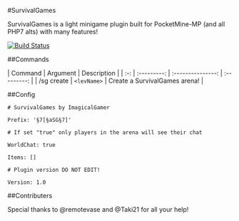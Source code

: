 #SurvivalGames

SurvivalGames is a light minigame plugin built for PocketMine-MP (and all PHP7 alts) with many features!

[![Build Status](https://travis-ci.org/ImagicalGamer/SurvivalGames.svg?branch=master)](https://travis-ci.org/ImagicalGamer/SurvivalGames)

##Commands

| Command | Argument | Description |
| :-: | :---------: | :---------------: | :---------: |
| /sg create | `<levName>` | Create a SurvivalGames arena! |

##Config

`# SurvivalGames by ImagicalGamer`

`Prefix: '§7[§aSG§7]'`

`# If set "true" only players in the arena will see their chat`

`WorldChat: true`

`Items: []`


`# Plugin version DO NOT EDIT!`

`Version: 1.0`

##Contributers

Special thanks to @remotevase and @Taki21 for all your help!
